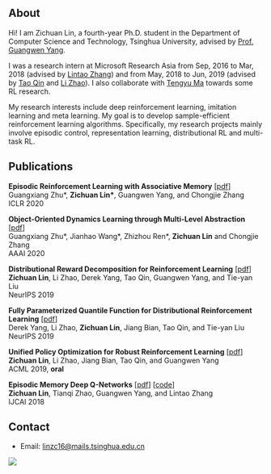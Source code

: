 ## About

Hi! I am Zichuan Lin, a fourth-year Ph.D. student in the Department of Computer Science and Technology, Tsinghua University, advised by [Prof. Guangwen Yang](https://www.tsinghua.edu.cn/publish/csen/4623/2010/20101224195554390212530/20101224195554390212530_.html). 

I was a research intern at Microsoft Research Asia from Sep, 2016 to Mar, 2018 (advised by [Lintao Zhang](https://www.microsoft.com/en-us/research/people/lintaoz/)) and from May, 2018 to Jun, 2019 (advised by [Tao Qin](https://www.microsoft.com/en-us/research/people/taoqin/) and [Li Zhao](https://www.microsoft.com/en-us/research/people/lizo/)). I also collaborate with [Tengyu Ma](https://ai.stanford.edu/~tengyuma/) towards some RL research.

My research interests include deep reinforcement learning, imitation learning and meta learning. My goal is to develop sample-efficient reinforcement learning algorithms. Specifically, my research projects mainly involve episodic control, representation learning, distributional RL and multi-task RL.

## Publications
**Episodic Reinforcement Learning with Associative Memory** [[pdf](https://openreview.net/forum?id=HkxjqxBYDB&noteId=HkxjqxBYDB)]  <br>
Guangxiang Zhu\*, **Zichuan Lin\***, Guangwen Yang, and Chongjie Zhang  <br>
ICLR 2020

**Object-Oriented Dynamics Learning through Multi-Level Abstraction** [[pdf](https://arxiv.org/abs/1904.07482)]  <br>
Guangxiang Zhu\*, Jianhao Wang\*, Zhizhou Ren\*, **Zichuan Lin** and Chongjie Zhang  <br>
AAAI 2020

**Distributional Reward Decomposition for Reinforcement Learning** [[pdf](https://arxiv.org/abs/1911.02166)]  <br>
**Zichuan Lin**, Li Zhao, Derek Yang, Tao Qin, Guangwen Yang, and Tie-yan Liu  <br>
NeurIPS 2019

**Fully Parameterized Quantile Function for Distributional Reinforcement Learning** [[pdf](https://arxiv.org/abs/1911.02140)]  <br>
Derek Yang, Li Zhao, **Zichuan Lin**, Jiang Bian, Tao Qin, and Tie-yan Liu  <br>
NeurIPS 2019

**Unified Policy Optimization for Robust Reinforcement Learning** [[pdf](http://proceedings.mlr.press/v101/lin19a.html)]  <br>
**Zichuan Lin**, Li Zhao, Jiang Bian, Tao Qin, and Guangwen Yang  <br>
ACML 2019, **oral**

**Episodic Memory Deep Q-Networks** [[pdf](https://arxiv.org/abs/1805.07603)] [[code](https://github.com/LinZichuan/emdqn)]  <br>
**Zichuan Lin**, Tianqi Zhao, Guangwen Yang, and Lintao Zhang  <br>
IJCAI 2018


## Contact
- Email: linzc16@mails.tsinghua.edu.cn

<a href="https://clustrmaps.com/site/1b2e1" title="Visit tracker"><img src="//www.clustrmaps.com/map_v2.png?d=38tnS4bll5XgaykJkqqgl4v3F3ocQMWiBSN-2_sgxrA&cl=ffffff"></a>
